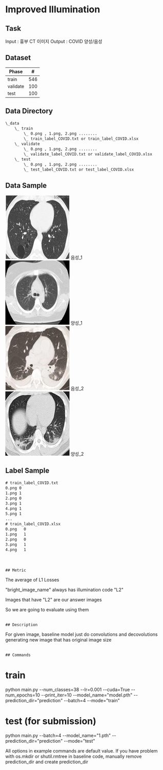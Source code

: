# Improved Illumination

## Task
Input : 흉부 CT 이미지
Output : COVID 양성/음성

## Dataset
| Phase | # |
| - | - |
| train | 546 |
| validate | 100 |
| test | 100 |


## Data Directory
```
\_data
    \_ train
        \_ 0.png , 1.png, 2.png ........
        \_ train_label_COVID.txt or train_label_COVID.xlsx
    \_ validate
        \_ 0.png , 1.png, 2.png ........
        \_ validate_label_COVID.txt or validate_label_COVID.xlsx
    \_ test
        \_ 0.png , 1.png, 2.png ........
        \_ test_label_COVID.txt or test_label_COVID.xlsx        

```

## Data Sample
<img width=200 src="sample_image/Negative_1.png"/> 음성_1                                  
<img width=200 src="sample_image/Positive_1.png"/> 양성_1     
<img width=200 src="sample_image/Negative_2.png"/> 음성_2                                  
<img width=200 src="sample_image/Positive_2.png"/> 양성_2     


## Label Sample
```
# train_label_COVID.txt
0.png 0
1.png 1
2.png 0
3.png 1
4.png 1
5.png 1
...
# train_label_COVID.xlsx
0.png	0
1.png	1
2.png	0
3.png	1
4.png	1



## Metric
```
The average of L1 Losses 

"bright_image_name" always has illumination code "L2"

Images that have "L2" are our answer images

So we are going to evaluate using them
```

## Description
```
For given image, baseline model just do convolutions and decovolutions generating new image that has original image size
```

## Commands
```
# train
python main.py --num_classes=38 --lr=0.001 --cuda=True --num_epochs=10 --print_iter=10 --model_name="model.pth" --prediction_dir="prediction" --batch=4 --mode="train"

# test (for submission)
python main.py --batch=4 --model_name="1.pth" --prediction_dir="prediction" --mode="test" 


All options in example commands are default value.
If you have problem with os.mkdir or shutil.rmtree in baseline code, manually remove prediction_dir and create prediction_dir
```
